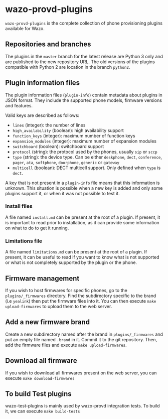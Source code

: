 # wazo-provd-plugins

`wazo-provd-plugins` is the complete collection of phone provisioning plugins available for Wazo.

## Repositories and branches

The plugins in the `master` branch for the latest release are Python 3 only and are published to the new repository URL.
The old versions of the plugins compatible with Python 2 are location in the branch `python2`.

## Plugin information files

The plugin information files (`plugin-info`) contain metadata about plugins in JSON format.
They include the supported phone models, firmware versions and features.

Valid keys are described as follows:

* `lines` (integer): the number of lines
* `high_availability` (boolean): high availability support
* `function_keys` (integer): maximum number of function keys
* `expansion_modules` (integer): maximum number of expansion modules
* `switchboard` (boolean): switchboard support
* `protocol` (string): the protocol used by the phones, usually `sip` or `sccp`
* `type` (string): the device type. Can be either `deskphone`, `dect`, `conference`, `pager`,
  `ata`, `softphone`, `doorphone`, `generic` or `gateway`
* `multicell` (boolean): DECT multicell support. Only defined when `type` is `dect`.

A key that is not present in a `plugin-info` file means that this information is unknown. This
situation is possible when a new key is added and only some plugins support it, or when it was not
possible to test it.

### Install files

A file named `install.md` can be present at the root of a plugin. If present, it is important to
read prior to installation, as it can provide some information on what to do to get it running.

### Limitations file

A file named `limitations.md` can be present at the root of a plugin. If present, it can be useful
to read if you want to know what is not supported or what is not completely supported by the plugin
or the phone.

## Firmware management

If you wish to host firmwares for specific phones, go to the `plugins/_firmwares` directory.
Find the subdirectory specific to the brand (i.e `yealink`) then put the firmware files into it.
You can then execute `make upload-firmwares` to upload them to the web server.

## Add a new firmware brand

Create a new subdirectory named after the brand in `plugins/_firmwares` and put an empty file
named `.brand` in it. Commit it to the git repository. Then, add the firmware files and execute
`make upload-firmwares`.

## Download all firmware

If you wish to download all firmwares present on the web server, you can execute
`make download-firmwares`

## To build Test plugins

wazo-test-plugins is mainly used by wazo-provd integration tests. To build it,
we can execute
`make build-tests`
